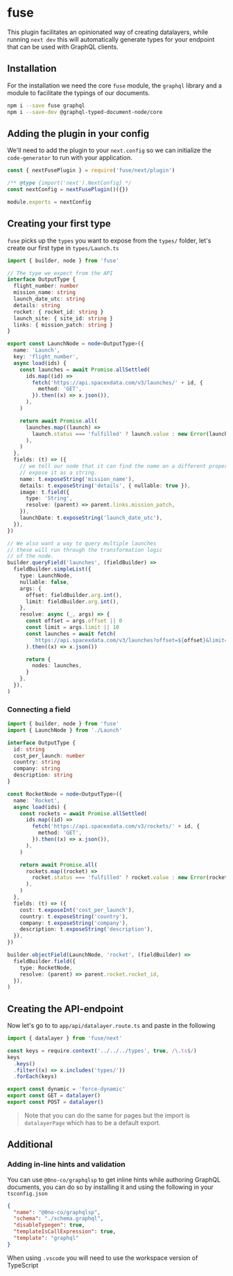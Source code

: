 # fuse

This plugin facilitates an opinionated way of creating datalayers, while running `next dev`
this will automatically generate types for your endpoint that can be used with GraphQL clients.

## Installation

For the installation we need the core `fuse` module, the `graphql` library and a module
to facilitate the typings of our documents.

```sh
npm i --save fuse graphql
npm i --save-dev @graphql-typed-document-node/core
```

## Adding the plugin in your config

We'll need to add the plugin to your `next.config` so we can initialize the `code-generator`
to run with your application.

```js
const { nextFusePlugin } = require('fuse/next/plugin')

/** @type {import('next').NextConfig} */
const nextConfig = nextFusePlugin()({})

module.exports = nextConfig
```

## Creating your first type

`fuse` picks up the `types` you want to expose from the `types/` folder, let's create our first type
in `types/Launch.ts`

```ts
import { builder, node } from 'fuse'

// The type we expect from the API
interface OutputType {
  flight_number: number
  mission_name: string
  launch_date_utc: string
  details: string
  rocket: { rocket_id: string }
  launch_site: { site_id: string }
  links: { mission_patch: string }
}

export const LaunchNode = node<OutputType>({
  name: 'Launch',
  key: 'flight_number',
  async load(ids) {
    const launches = await Promise.allSettled(
      ids.map((id) =>
        fetch('https://api.spacexdata.com/v3/launches/' + id, {
          method: 'GET',
        }).then((x) => x.json()),
      ),
    )

    return await Promise.all(
      launches.map((launch) =>
        launch.status === 'fulfilled' ? launch.value : new Error(launch.reason),
      ),
    )
  },
  fields: (t) => ({
    // we tell our node that it can find the name on a different property named mission_name and to
    // expose it as a string.
    name: t.exposeString('mission_name'),
    details: t.exposeString('details', { nullable: true }),
    image: t.field({
      type: 'String',
      resolve: (parent) => parent.links.mission_patch,
    }),
    launchDate: t.exposeString('launch_date_utc'),
  }),
})

// We also want a way to query multiple launches
// these will run through the transformation logic
// of the node.
builder.queryField('launches', (fieldBuilder) =>
  fieldBuilder.simpleList({
    type: LaunchNode,
    nullable: false,
    args: {
      offset: fieldBuilder.arg.int(),
      limit: fieldBuilder.arg.int(),
    },
    resolve: async (_, args) => {
      const offset = args.offset || 0
      const limit = args.limit || 10
      const launches = await fetch(
        `https://api.spacexdata.com/v3/launches?offset=${offset}&limit=${limit}`,
      ).then((x) => x.json())

      return {
        nodes: launches,
      }
    },
  }),
)
```

### Connecting a field

```ts
import { builder, node } from 'fuse'
import { LaunchNode } from './Launch'

interface OutputType {
  id: string
  cost_per_launch: number
  country: string
  company: string
  description: string
}

const RocketNode = node<OutputType>({
  name: 'Rocket',
  async load(ids) {
    const rockets = await Promise.allSettled(
      ids.map((id) =>
        fetch('https://api.spacexdata.com/v3/rockets/' + id, {
          method: 'GET',
        }).then((x) => x.json()),
      ),
    )

    return await Promise.all(
      rockets.map((rocket) =>
        rocket.status === 'fulfilled' ? rocket.value : new Error(rocket.reason),
      ),
    )
  },
  fields: (t) => ({
    cost: t.exposeInt('cost_per_launch'),
    country: t.exposeString('country'),
    company: t.exposeString('company'),
    description: t.exposeString('description'),
  }),
})

builder.objectField(LaunchNode, 'rocket', (fieldBuilder) =>
  fieldBuilder.field({
    type: RocketNode,
    resolve: (parent) => parent.rocket.rocket_id,
  }),
)
```

## Creating the API-endpoint

Now let's go to to `app/api/datalayer.route.ts` and paste in the following

```ts
import { datalayer } from 'fuse/next'

const keys = require.context('../../../types', true, /\.ts$/)
keys
  .keys()
  .filter((x) => x.includes('types/'))
  .forEach(keys)

export const dynamic = 'force-dynamic'
export const GET = datalayer()
export const POST = datalayer()
```

> Note that you can do the same for pages but the import is `datalayerPage` which has to be a default export.

## Additional

### Adding in-line hints and validation

You can use `@0no-co/graphqlsp` to get inline hints while authoring GraphQL documents, you can do so by installing it
and using the following in your `tsconfig.json`

```json
{
  "name": "@0no-co/graphqlsp",
  "schema": "./schema.graphql",
  "disableTypegen": true,
  "templateIsCallExpression": true,
  "template": "graphql"
}
```

When using `.vscode` you will need to use the workspace version of TypeScript
